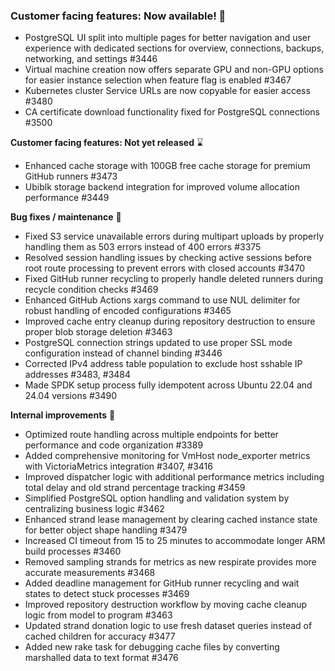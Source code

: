 ### **Customer facing features: Now available!** 🚀

- PostgreSQL UI split into multiple pages for better navigation and user experience with dedicated sections for overview, connections, backups, networking, and settings #3446
- Virtual machine creation now offers separate GPU and non-GPU options for easier instance selection when feature flag is enabled #3467
- Kubernetes cluster Service URLs are now copyable for easier access #3480
- CA certificate download functionality fixed for PostgreSQL connections #3500

**Customer facing features: Not yet released** ⌛

- Enhanced cache storage with 100GB free cache storage for premium GitHub runners #3473
- Ubiblk storage backend integration for improved volume allocation performance #3449

**Bug fixes / maintenance** 🔧

- Fixed S3 service unavailable errors during multipart uploads by properly handling them as 503 errors instead of 400 errors #3375
- Resolved session handling issues by checking active sessions before root route processing to prevent errors with closed accounts #3470
- Fixed GitHub runner recycling to properly handle deleted runners during recycle condition checks #3469
- Enhanced GitHub Actions xargs command to use NUL delimiter for robust handling of encoded configurations #3465
- Improved cache entry cleanup during repository destruction to ensure proper blob storage deletion #3463
- PostgreSQL connection strings updated to use proper SSL mode configuration instead of channel binding #3446
- Corrected IPv4 address table population to exclude host sshable IP addresses #3483, #3484
- Made SPDK setup process fully idempotent across Ubuntu 22.04 and 24.04 versions #3490

**Internal improvements** 🌟

- Optimized route handling across multiple endpoints for better performance and code organization #3389
- Added comprehensive monitoring for VmHost node_exporter metrics with VictoriaMetrics integration #3407, #3416
- Improved dispatcher logic with additional performance metrics including total delay and old strand percentage tracking #3459
- Simplified PostgreSQL option handling and validation system by centralizing business logic #3462
- Enhanced strand lease management by clearing cached instance state for better object shape handling #3479
- Increased CI timeout from 15 to 25 minutes to accommodate longer ARM build processes #3460
- Removed sampling strands for metrics as new respirate provides more accurate measurements #3468
- Added deadline management for GitHub runner recycling and wait states to detect stuck processes #3469
- Improved repository destruction workflow by moving cache cleanup logic from model to program #3463
- Updated strand donation logic to use fresh dataset queries instead of cached children for accuracy #3477
- Added new rake task for debugging cache files by converting marshalled data to text format #3476